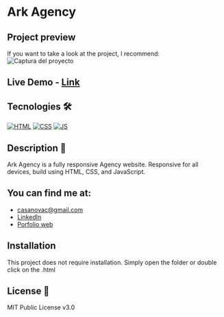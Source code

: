 # Ark Agency


## Project preview
If you want to take a look at the project, I recommend:
![Captura del proyecto](!([https://github.com/arkhanis/LandingPage-agency/assets/68834617/29c809df-20c1-4137-9ae8-588e8655c290](https://github.com/arkhanis/LandingPage-agency/blob/master/assets/images/screenshot.png)))


## Live Demo - [Link](https://arkhanis.github.io/LandingPage-agency/)


## Tecnologies 🛠
<!-- Icons taken from: https://github.com/hendrasob/badges/blob/master/README.md y https://github.com/alexandresanlim/Badges4-README.md-Profile -->
[![HTML](https://img.shields.io/badge/HTML5-E34F26?style=for-the-badge&logo=html5&logoColor=white)](https://es.wikipedia.org/wiki/HTML5)
[![CSS](https://img.shields.io/badge/CSS3-1572B6?style=for-the-badge&logo=css3&logoColor=white)](https://es.wikipedia.org/wiki/CSS)
[![JS](https://img.shields.io/badge/JavaScript-F7DF1E?style=for-the-badge&logo=javascript&logoColor=black)](https://es.wikipedia.org/wiki/JavaScript)


## Description 📑
Ark Agency is a fully responsive Agency website. Responsive for all devices, build using HTML, CSS, and JavaScript.


## You can find me at:
* [casanovac@gmail.com](casanovac@gmail.com)
* [LinkedIn](https://www.linkedin.com/in/cesar-casanova/)
* [Porfolio web](https://casanovacesar.com/)


## Installation 
This project does not require installation. Simply open the folder or double click on the .html


## License 📄
MIT Public License v3.0

